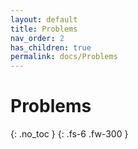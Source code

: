 ```yaml
---
layout: default
title: Problems
nav_order: 2
has_children: true
permalink: docs/Problems
---
```


# Problems
{: .no_toc }
{: .fs-6 .fw-300 }